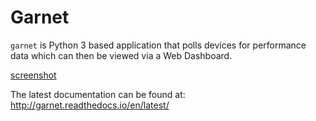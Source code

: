 # Garnet
`garnet` is Python 3 based application that polls devices for performance data which can then
be viewed via a Web Dashboard.


[screenshot](www/static/img/screenshot.jpg)

The latest documentation can be found at: http://garnet.readthedocs.io/en/latest/

